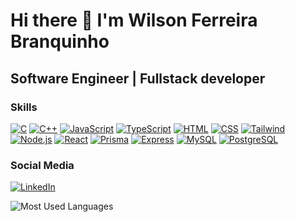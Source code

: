 # Hi there 👋 I'm Wilson Ferreira Branquinho

## Software Engineer | Fullstack developer


### Skills
[![C](https://skillicons.dev/icons?i=c)](https://en.wikipedia.org/wiki/C_(programming_language))
[![C++](https://skillicons.dev/icons?i=cpp)](https://en.wikipedia.org/wiki/C%2B%2B)
[![JavaScript](https://skillicons.dev/icons?i=js)](https://developer.mozilla.org/en-US/docs/Web/JavaScript)
[![TypeScript](https://skillicons.dev/icons?i=ts)](https://www.typescriptlang.org/)
[![HTML](https://skillicons.dev/icons?i=html)](https://developer.mozilla.org/en-US/docs/Web/HTML)
[![CSS](https://skillicons.dev/icons?i=css)](https://developer.mozilla.org/en-US/docs/Web/CSS)
[![Tailwind](https://skillicons.dev/icons?i=tailwind)](https://tailwindcss.com/)
[![Node.js](https://skillicons.dev/icons?i=nodejs)](https://nodejs.org/)
[![React](https://skillicons.dev/icons?i=react)](https://reactjs.org/)
[![Prisma](https://skillicons.dev/icons?i=prisma)](https://www.prisma.io/)
[![Express](https://skillicons.dev/icons?i=express)](https://expressjs.com/)
[![MySQL](https://skillicons.dev/icons?i=mysql)](https://www.mysql.com/)
[![PostgreSQL](https://skillicons.dev/icons?i=postgres)](https://www.postgresql.org/)

### Social Media
[![LinkedIn](https://skillicons.dev/icons?i=linkedin)](www.linkedin.com/in/wilsonbranquinho)


![Most Used Languages](https://github-readme-stats.vercel.app/api/top-langs/?username=Branco95&layout=compact&theme=radical)

